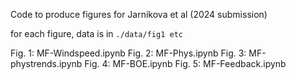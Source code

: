 Code to produce figures for Jarnikova et al (2024 submission)

for each figure, data is in `./data/fig1 etc`

Fig. 1: MF-Windspeed.ipynb
Fig. 2: MF-Phys.ipynb
Fig. 3: MF-phystrends.ipynb
Fig. 4: MF-BOE.ipynb
Fig. 5: MF-Feedback.ipynb